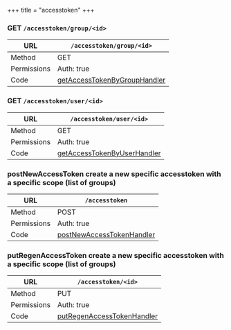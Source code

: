 +++
title = "accesstoken"
+++


### GET `/accesstoken/group/<id>`

URL         | **`/accesstoken/group/<id>`**
----------- |----------
Method      | GET     
Permissions |  Auth: true
Code        | [getAccessTokenByGroupHandler](https://github.com/ovh/cds/search?q=%22func+%28api+*API%29+getAccessTokenByGroupHandler%22)
    









### GET `/accesstoken/user/<id>`

URL         | **`/accesstoken/user/<id>`**
----------- |----------
Method      | GET     
Permissions |  Auth: true
Code        | [getAccessTokenByUserHandler](https://github.com/ovh/cds/search?q=%22func+%28api+*API%29+getAccessTokenByUserHandler%22)
    









### postNewAccessToken create a new specific accesstoken with a specific scope (list of groups)

URL         | **`/accesstoken`**
----------- |----------
Method      | POST     
Permissions |  Auth: true
Code        | [postNewAccessTokenHandler](https://github.com/ovh/cds/search?q=%22func+%28api+*API%29+postNewAccessTokenHandler%22)
    









### putRegenAccessToken create a new specific accesstoken with a specific scope (list of groups)

URL         | **`/accesstoken/<id>`**
----------- |----------
Method      | PUT     
Permissions |  Auth: true
Code        | [putRegenAccessTokenHandler](https://github.com/ovh/cds/search?q=%22func+%28api+*API%29+putRegenAccessTokenHandler%22)
    









